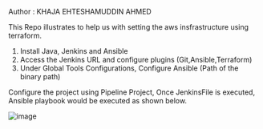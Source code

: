 
Author : KHAJA EHTESHAMUDDIN AHMED

This Repo illustrates to help us with setting the aws insfrastructure using terraform.



1. Install Java, Jenkins and Ansible
2. Access the Jenkins URL and configure plugins (Git,Ansible,Terraform)
3. Under Global Tools Configurations, Configure Ansible (Path of the binary path)

Configure the project using Pipeline Project, Once JenkinsFile is executed, Ansible playbook would be executed as shown below.

![image](https://user-images.githubusercontent.com/27899831/211358968-ff593c0a-5547-4770-92e5-ab88821ff320.png)
